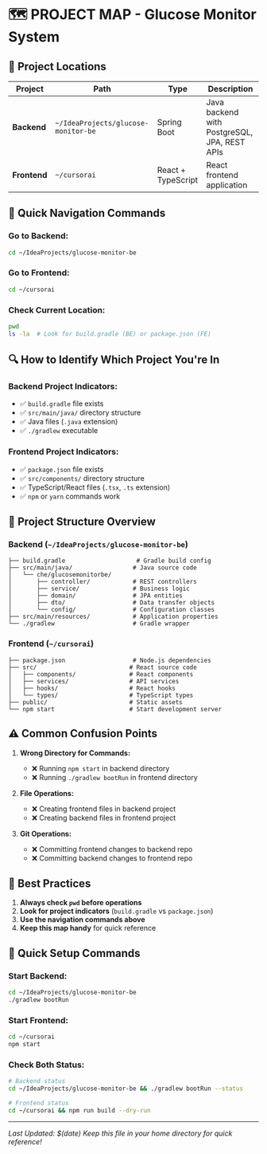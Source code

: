 # 🗺️ PROJECT MAP - Glucose Monitor System

## 📍 **Project Locations**

| Project | Path | Type | Description |
|---------|------|------|-------------|
| **Backend** | `~/IdeaProjects/glucose-monitor-be` | Spring Boot | Java backend with PostgreSQL, JPA, REST APIs |
| **Frontend** | `~/cursorai` | React + TypeScript | React frontend application |

## 🚀 **Quick Navigation Commands**

### **Go to Backend:**
```bash
cd ~/IdeaProjects/glucose-monitor-be
```

### **Go to Frontend:**
```bash
cd ~/cursorai
```

### **Check Current Location:**
```bash
pwd
ls -la  # Look for build.gradle (BE) or package.json (FE)
```

## 🔍 **How to Identify Which Project You're In**

### **Backend Project Indicators:**
- ✅ `build.gradle` file exists
- ✅ `src/main/java/` directory structure
- ✅ Java files (`.java` extension)
- ✅ `./gradlew` executable

### **Frontend Project Indicators:**
- ✅ `package.json` file exists
- ✅ `src/components/` directory structure
- ✅ TypeScript/React files (`.tsx`, `.ts` extension)
- ✅ `npm` or `yarn` commands work

## 📁 **Project Structure Overview**

### **Backend (`~/IdeaProjects/glucose-monitor-be`)**
```
├── build.gradle                    # Gradle build config
├── src/main/java/                 # Java source code
│   └── che/glucosemonitorbe/
│       ├── controller/            # REST controllers
│       ├── service/               # Business logic
│       ├── domain/                # JPA entities
│       ├── dto/                   # Data transfer objects
│       └── config/                # Configuration classes
├── src/main/resources/            # Application properties
└── ./gradlew                      # Gradle wrapper
```

### **Frontend (`~/cursorai`)**
```
├── package.json                   # Node.js dependencies
├── src/                          # React source code
│   ├── components/               # React components
│   ├── services/                 # API services
│   ├── hooks/                    # React hooks
│   └── types/                    # TypeScript types
├── public/                       # Static assets
└── npm start                     # Start development server
```

## ⚠️ **Common Confusion Points**

1. **Wrong Directory for Commands:**
   - ❌ Running `npm start` in backend directory
   - ❌ Running `./gradlew bootRun` in frontend directory

2. **File Operations:**
   - ❌ Creating frontend files in backend project
   - ❌ Creating backend files in frontend project

3. **Git Operations:**
   - ❌ Committing frontend changes to backend repo
   - ❌ Committing backend changes to frontend repo

## 🎯 **Best Practices**

1. **Always check `pwd` before operations**
2. **Look for project indicators** (`build.gradle` vs `package.json`)
3. **Use the navigation commands above**
4. **Keep this map handy** for quick reference

## 🔧 **Quick Setup Commands**

### **Start Backend:**
```bash
cd ~/IdeaProjects/glucose-monitor-be
./gradlew bootRun
```

### **Start Frontend:**
```bash
cd ~/cursorai
npm start
```

### **Check Both Status:**
```bash
# Backend status
cd ~/IdeaProjects/glucose-monitor-be && ./gradlew bootRun --status

# Frontend status
cd ~/cursorai && npm run build --dry-run
```

---
*Last Updated: $(date)*
*Keep this file in your home directory for quick reference!*

